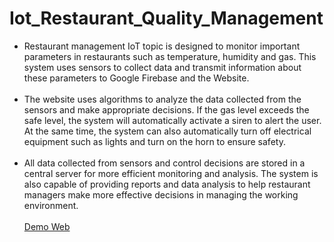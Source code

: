 # Iot_Restaurant_Quality_Management
- Restaurant management IoT topic is designed to monitor important parameters in restaurants such as temperature, humidity and gas. This system uses sensors to collect data and transmit information about these parameters to Google Firebase and the Website.<br><br>
- The website uses algorithms to analyze the data collected from the sensors and make appropriate decisions. If the gas level exceeds the safe level, the system will automatically activate a siren to alert the user. At the same time, the system can also automatically turn off electrical equipment such as lights and turn on the horn to ensure safety.<br><br>
- All data collected from sensors and control decisions are stored in a central server for more efficient monitoring and analysis. The system is also capable of providing reports and data analysis to help restaurant managers make more effective decisions in managing the working environment.<br><br>
[Demo Web](https://nhahangazt.000webhostapp.com/)
